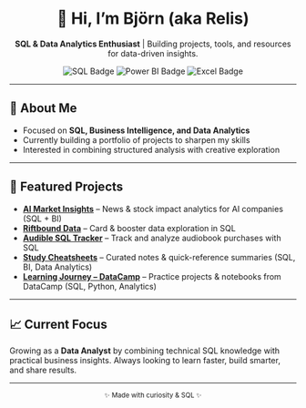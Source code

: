 <div align="center">
  <h1>👋 Hi, I’m Björn (aka Relis)</h1>
  <p><b>SQL & Data Analytics Enthusiast</b> | Building projects, tools, and resources for data-driven insights.</p>
  <img src="https://img.shields.io/badge/SQL-PostgreSQL-blue?logo=postgresql&logoColor=white" alt="SQL Badge"/>
  <img src="https://img.shields.io/badge/BI-PowerBI-yellow?logo=powerbi&logoColor=white" alt="Power BI Badge"/>
  <img src="https://img.shields.io/badge/Excel-Data%20Analysis-green?logo=microsoft-excel&logoColor=white" alt="Excel Badge"/>
</div>

---

<h2>📌 About Me</h2>
<ul>
  <li>Focused on <b>SQL, Business Intelligence, and Data Analytics</b></li>
  <li>Currently building a portfolio of projects to sharpen my skills</li>
  <li>Interested in combining structured analysis with creative exploration</li>
</ul>

---

<h2>🚀 Featured Projects</h2>
<ul>
  <li><a href="https://github.com/Relis-lol/ai-market-insights"><b>AI Market Insights</b></a> – News & stock impact analytics for AI companies (SQL + BI)</li>
  <li><a href="https://github.com/Relis-lol/Riftbound"><b>Riftbound Data</b></a> – Card & booster data exploration in SQL</li>
  <li><a href="https://github.com/Relis-lol/audible-sql-tracker"><b>Audible SQL Tracker</b></a> – Track and analyze audiobook purchases with SQL</li>
  <li><a href="https://github.com/Relis-lol/study-cheatsheets"><b>Study Cheatsheets</b></a> – Curated notes & quick-reference summaries (SQL, BI, Data Analytics)</li>
  <li><a href="https://github.com/Relis-lol/Learning-Journey-DataCamp-"><b>Learning Journey – DataCamp</b></a> – Practice projects & notebooks from DataCamp (SQL, Python, Analytics)</li>
</ul>

---

<h2>📈 Current Focus</h2>
<p>Growing as a <b>Data Analyst</b> by combining technical SQL knowledge with practical business insights.
Always looking to learn faster, build smarter, and share results.</p>

---

<div align="center">
  <sub>✨ Made with curiosity & SQL ✨</sub>
</div>

